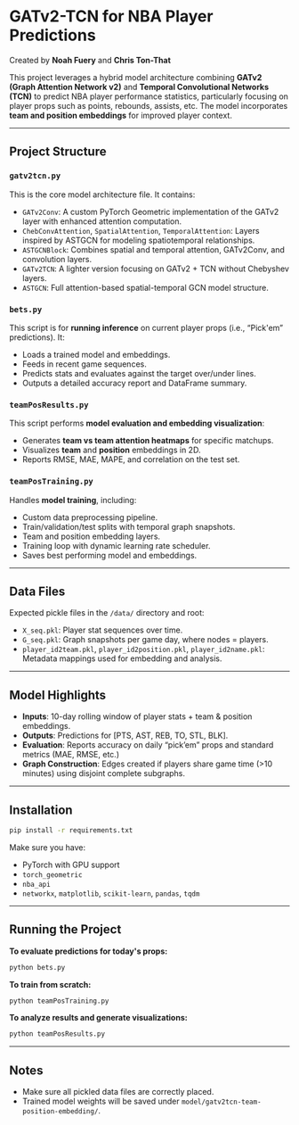 # GATv2-TCN for NBA Player Predictions

Created by **Noah Fuery** and **Chris Ton-That**

This project leverages a hybrid model architecture combining **GATv2 (Graph Attention Network v2)** and **Temporal Convolutional Networks (TCN)** to predict NBA player performance statistics, particularly focusing on player props such as points, rebounds, assists, etc. The model incorporates **team and position embeddings** for improved player context.

---

## Project Structure

### `gatv2tcn.py`

This is the core model architecture file. It contains:

- `GATv2Conv`: A custom PyTorch Geometric implementation of the GATv2 layer with enhanced attention computation.
- `ChebConvAttention`, `SpatialAttention`, `TemporalAttention`: Layers inspired by ASTGCN for modeling spatiotemporal relationships.
- `ASTGCNBlock`: Combines spatial and temporal attention, GATv2Conv, and convolution layers.
- `GATv2TCN`: A lighter version focusing on GATv2 + TCN without Chebyshev layers.
- `ASTGCN`: Full attention-based spatial-temporal GCN model structure.

### `bets.py`

This script is for **running inference** on current player props (i.e., “Pick'em” predictions). It:

- Loads a trained model and embeddings.
- Feeds in recent game sequences.
- Predicts stats and evaluates against the target over/under lines.
- Outputs a detailed accuracy report and DataFrame summary.

### `teamPosResults.py`

This script performs **model evaluation and embedding visualization**:

- Generates **team vs team attention heatmaps** for specific matchups.
- Visualizes **team** and **position** embeddings in 2D.
- Reports RMSE, MAE, MAPE, and correlation on the test set.

### `teamPosTraining.py`

Handles **model training**, including:

- Custom data preprocessing pipeline.
- Train/validation/test splits with temporal graph snapshots.
- Team and position embedding layers.
- Training loop with dynamic learning rate scheduler.
- Saves best performing model and embeddings.

---

## Data Files

Expected pickle files in the `/data/` directory and root:

- `X_seq.pkl`: Player stat sequences over time.
- `G_seq.pkl`: Graph snapshots per game day, where nodes = players.
- `player_id2team.pkl`, `player_id2position.pkl`, `player_id2name.pkl`: Metadata mappings used for embedding and analysis.

---

## Model Highlights

- **Inputs**: 10-day rolling window of player stats + team & position embeddings.
- **Outputs**: Predictions for [PTS, AST, REB, TO, STL, BLK].
- **Evaluation**: Reports accuracy on daily “pick’em” props and standard metrics (MAE, RMSE, etc.)
- **Graph Construction**: Edges created if players share game time (>10 minutes) using disjoint complete subgraphs.

---

## Installation

```bash
pip install -r requirements.txt
```

Make sure you have:

- PyTorch with GPU support
- `torch_geometric`
- `nba_api`
- `networkx`, `matplotlib`, `scikit-learn`, `pandas`, `tqdm`

---

## Running the Project

**To evaluate predictions for today's props:**

```bash
python bets.py
```

**To train from scratch:**

```bash
python teamPosTraining.py
```

**To analyze results and generate visualizations:**

```bash
python teamPosResults.py
```

---

## Notes

- Make sure all pickled data files are correctly placed.
- Trained model weights will be saved under `model/gatv2tcn-team-position-embedding/`.
